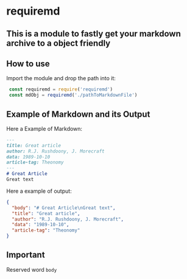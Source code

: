 # requiremd

This is a module to fastly get your markdown archive to a object friendly
---

## How to use

Import the module and drop the path into it:
```js
 const requiremd = require('requiremd')
 const mdObj = requiremd('./pathToMarkdownFile')
 ```

## Example of Markdown and its Output

Here a Example of Markdown:
```md
---
title: Great article
author: R.J. Rushdoony, J. Morecraft
data: 1989-10-10
article-tag: Theonomy
---
# Great Article
Great text
```
Here a example of output:
```json
{
  "body": "# Great Article\nGreat text",
  "title": "Great article",
  "author": "R.J. Rushdoony, J. Morecraft",
  "data": "1989-10-10",
  "article-tag": "Theonomy"
}

```

## Important

Reserved word ```body```